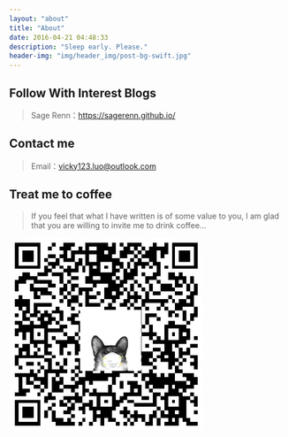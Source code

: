 ```yaml
---
layout: "about"
title: "About"
date: 2016-04-21 04:48:33
description: "Sleep early. Please."
header-img: "img/header_img/post-bg-swift.jpg"
---
```


## Follow With Interest Blogs

> Sage Renn：https://sagerenn.github.io/


## Contact me

> Email：vicky123.luo@outlook.com

## Treat me to coffee
>  If you feel that what I have written is of some value to you, I am glad that you are willing to invite me to drink coffee...

<img src="../img/scenery/treat_me_to_coffee.jpg" width="350" alt="treat_me_to_coffee.jpg"></img>
